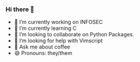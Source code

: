 ### Hi there 👋

- 🔭 I’m currently working on INFOSEC
- 🌱 I’m currently learning C
- 👯 I’m looking to collaborate on Python Packages.
- 🤔 I’m looking for help with Vimscript
- 💬 Ask me about coffee
- 😄 Pronouns: they/them

